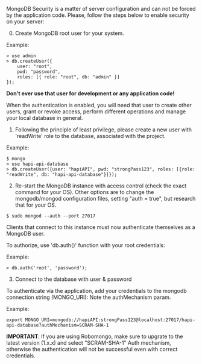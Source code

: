 MongoDB Security is a matter of server configuration and can not be forced by the application code.
Please, follow the steps below to enable security on your server: 

0. Create MongoDB root user for your system.

Example:

```
> use admin
> db.createUser({
    user: "root",
    pwd: "password",
    roles: [{ role: "root", db: "admin" }]
});

```

**Don't ever use that user for development or any application code!**

When the authentication is enabled, you will need that user to create other users, grant or revoke access, perform different operations and manage your local database in general.


1. Following the principle of least privilege, please create a new user with 'readWrite' role to the database, associated with the project.

Example:

```
$ mongo
> use hapi-api-database
> db.createUser({user: "hapiAPI", pwd: "strongPass123", roles: [{role: "readWrite", db: "hapi-api-database"}]});

```

2. Re-start the MongoDB instance with access control (check the exact command for your OS). Other options are to change the mongodb/mongod configuration files, setting "auth = true", but research that for your OS.

``` $ sudo mongod --auth --port 27017 ```

Clients that connect to this instance must now authenticate themselves as a MongoDB user.

To authorize, use 'db.auth()' function with your root credentials:

Example:

```> db.auth('root', 'password');```

3. Connect to the database with user & password

To authenticate via the application, add your credentials to the mongodb connection string (MONGO_URI):
Note the authMechanism param.

Example:

```
export MONGO_URI=mongodb://hapiAPI:strongPass123@localhost:27017/hapi-api-database?authMechanism=SCRAM-SHA-1
```

**IMPORTANT**: If you are using Robomongo, make sure to upgrate to the latest version (1.x.x) and select "SCRAM-SHA-1" Auth mechanism, otherwise the authentication will not be successful even with correct credentials.
